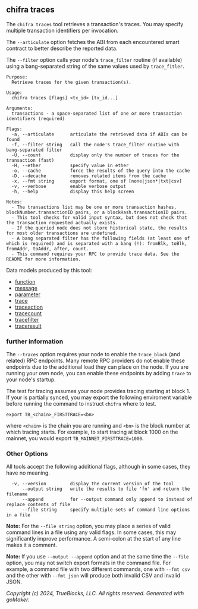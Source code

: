 ## chifra traces

The `chifra traces` tool retrieves a transaction's traces. You may specify multiple transaction
identifiers per invocation.

The `--articulate` option fetches the ABI from each encountered smart contract to better describe
the reported data.

The `--filter` option calls your node's `trace_filter` routine (if available) using a bang-separated
string of the same values used by `trace_fitler`.

```[plaintext]
Purpose:
  Retrieve traces for the given transaction(s).

Usage:
  chifra traces [flags] <tx_id> [tx_id...]

Arguments:
  transactions - a space-separated list of one or more transaction identifiers (required)

Flags:
  -a, --articulate      articulate the retrieved data if ABIs can be found
  -f, --filter string   call the node's trace_filter routine with bang-separated filter
  -U, --count           display only the number of traces for the transaction (fast)
  -H, --ether           specify value in ether
  -o, --cache           force the results of the query into the cache
  -D, --decache         removes related items from the cache
  -x, --fmt string      export format, one of [none|json*|txt|csv]
  -v, --verbose         enable verbose output
  -h, --help            display this help screen

Notes:
  - The transactions list may be one or more transaction hashes, blockNumber.transactionID pairs, or a blockHash.transactionID pairs.
  - This tool checks for valid input syntax, but does not check that the transaction requested actually exists.
  - If the queried node does not store historical state, the results for most older transactions are undefined.
  - A bang separated filter has the following fields (at least one of which is required) and is separated with a bang (!): fromBlk, toBlk, fromAddr, toAddr, after, count.
  - This command requires your RPC to provide trace data. See the README for more information.
```

Data models produced by this tool:

- [function](/data-model/other/#function)
- [message](/data-model/other/#message)
- [parameter](/data-model/other/#parameter)
- [trace](/data-model/chaindata/#trace)
- [traceaction](/data-model/chaindata/#traceaction)
- [tracecount](/data-model/chaindata/#tracecount)
- [tracefilter](/data-model/chaindata/#tracefilter)
- [traceresult](/data-model/chaindata/#traceresult)

### further information

The `--traces` option requires your node to enable the `trace_block` (and related) RPC endpoints. Many remote RPC providers do not enable these endpoints due to the additional load they can place on the node. If you are running your own node, you can enable these endpoints by adding `trace` to your node's startup.

The test for tracing assumes your node provides tracing starting at block 1. If your is partially synced, you may export the following enviroment variable before running the command to instruct `chifra` where to test.

```[bash]
export TB_<chain>_FIRSTTRACE=<bn>
```

where `<chain>` is the chain you are running and `<bn>` is the block number at which tracing starts. For example, to start tracing at block 1000 on the mainnet, you would export `TB_MAINNET_FIRSTTRACE=1000`.

### Other Options

All tools accept the following additional flags, although in some cases, they have no meaning.

```[plaintext]
  -v, --version         display the current version of the tool
      --output string   write the results to file 'fn' and return the filename
      --append          for --output command only append to instead of replace contents of file
      --file string     specify multiple sets of command line options in a file
```

**Note:** For the `--file string` option, you may place a series of valid command lines in a file using any
valid flags. In some cases, this may significantly improve performance. A semi-colon at the start
of any line makes it a comment.

**Note:** If you use `--output --append` option and at the same time the `--file` option, you may not switch
export formats in the command file. For example, a command file with two different commands, one with `--fmt csv`
and the other with `--fmt json` will produce both invalid CSV and invalid JSON.

_Copyright (c) 2024, TrueBlocks, LLC. All rights reserved. Generated with goMaker._
